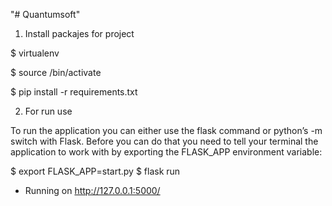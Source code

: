 "# Quantumsoft" 

1. Install packajes for project

$ virtualenv <NEWVIRTUALENV>

$ source <NEWVIRTUALENV>/bin/activate

$ pip install -r requirements.txt
    
2. For run use

To run the application you can either use the flask command or python’s -m switch with Flask. Before you can do that you need to tell your terminal the application to work with by exporting the FLASK_APP environment variable:

$ export FLASK_APP=start.py
$ flask run
 * Running on http://127.0.0.1:5000/
